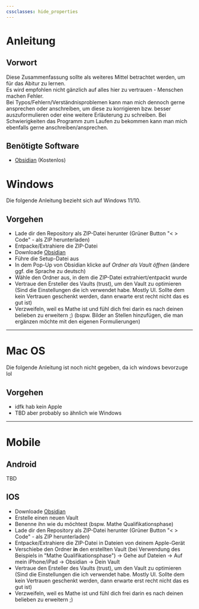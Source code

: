 ```yaml
---
cssclasses: hide_properties
---
```

# Anleitung

## Vorwort 

Diese Zusammenfassung sollte als weiteres Mittel betrachtet werden, um für das Abitur zu lernen. <br>
Es wird empfohlen nicht gänzlich auf alles hier zu vertrauen - Menschen machen Fehler. <br>
Bei Typos/Fehlern/Verständnisproblemen kann man mich dennoch gerne ansprechen oder anschreiben, um diese zu korrigieren bzw. besser auszuformulieren oder eine weitere Erläuterung zu schreiben.
Bei Schwierigkeiten das Programm zum Laufen zu bekommen kann man mich ebenfalls gerne anschreiben/ansprechen.

## Benötigte Software

- [Obsidian](https://obsidian.md/download) (Kostenlos)

# Windows

Die folgende Anleitung bezieht sich auf Windows 11/10.

## Vorgehen 

- Lade dir den Repository als ZIP-Datei herunter (Grüner Button "< > Code" - als ZIP herunterladen)
- Entpacke/Extrahiere die ZIP-Datei
- Downloade [Obsidian](https://obsidian.md/download) 
- Führe die Setup-Datei aus
- In dem Pop-Up von Obsidian klicke auf _Ordner als Vault öffnen_ (ändere ggf. die Sprache zu deutsch)
- Wähle den Ordner aus, in dem die ZIP-Datei extrahiert/entpackt wurde
- Vertraue den Ersteller des Vaults (trust), um den Vault zu optimieren 
	(Sind die Einstellungen die ich verwendet habe. Mostly UI. Sollte dem kein Vertrauen geschenkt werden, dann erwarte erst recht nicht das es gut ist)
- Verzweifeln, weil es Mathe ist und fühl dich frei darin es nach deinen belieben zu erweitern ;)
	(bspw. Bilder an Stellen hinzufügen, die man ergänzen möchte mit den eigenen Formulierungen)

---
# Mac OS

Die folgende Anleitung ist noch nicht gegeben, da ich windows bevorzuge lol

## Vorgehen

- idfk hab kein Apple 
- TBD aber probably so ähnlich wie Windows

---
# Mobile

## Android

TBD 

## IOS

- Downloade [Obsidian](https://obsidian.md/download) 
- Erstelle einen neuen Vault
- Benenne ihn wie du möchtest (bspw. Mathe Qualifikationsphase)
- Lade dir den Repository als ZIP-Datei herunter (Grüner Button "< > Code" - als ZIP herunterladen)
- Entpacke/Extrahiere die ZIP-Datei in Dateien von deinem Apple-Gerät
- Verschiebe den Ordner **in** den erstellten Vault (bei Verwendung des
	Beispiels in "Mathe Qualifikationsphase")
	→ Gehe auf Dateien → Auf mein iPhone/iPad → Obsidian → Dein Vault
- Vertraue den Ersteller des Vaults (trust), um den Vault zu optimieren 
	(Sind die Einstellungen die ich verwendet habe. Mostly UI. Sollte dem kein Vertrauen geschenkt werden, dann erwarte erst recht nicht das es gut ist)
- Verzweifeln, weil es Mathe ist und fühl dich frei darin es nach deinen belieben zu erweitern ;)
